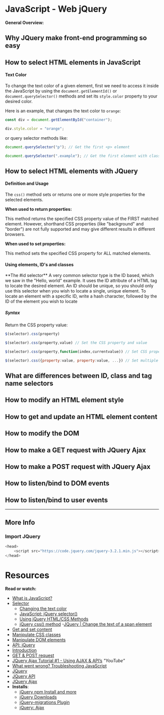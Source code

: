 JavaScript - Web jQuery
=========================

**General Overview:**

## Why JQuery make front-end programming so easy
## How to select HTML elements in JavaScript

#### Text Color

<p>

To change the text color of a given element,
first we need to access it inside the JavaScript
by using the `document.getElementId()` or `document.querySelector()`
methods and set its `style.color` property to your desired color.

Here is an example, that changes the text color to ``orange``:

</p>

```.js
const div = document.getElementById("container");

div.style.color = "orange";
```

or query selector methods like:

```.js
document.querySelector("p"); // Get the first <p> element

document.querySelector(".example"); // Get the first element with class="example"
```

## How to select HTML elements with JQuery

#### Definition and Usage
<p>

The `css()` method sets or returns one or more style properties for
the selected elements.

**When used to return properties:**

This method returns the specified CSS property value of the FIRST matched element. However, shorthand CSS properties (like "background" and "border") are not fully supported and may give different results in different browsers.

**When used to set properties:**

This method sets the specified CSS property for ALL matched elements.

#### Using elements, ID's and classes

<p>
**The #id selector**
A very common selector type is the ID based, which we saw in the "Hello, world" example. It uses the ID attribute of a HTML tag to locate the desired element. An ID should be unique, so you should only use this selector when you wish to locate a single, unique element. To locate an element with a specific ID, write a hash character, followed by the ID of the element you wish to locate
</p>

##### Syntax
Return the CSS property value:

```.js
$(selector).css(property)

$(selector).css(property,value) // Set the CSS property and value

$(selector).css(property,function(index,currentvalue)) // Set CSS property and value using a function

$(selector).css({property:value, property:value, ...}) // Set multiple properties and values
```

## What are differences between ID, class and tag name selectors
## How to modify an HTML element style
## How to get and update an HTML element content
## How to modify the DOM
## How to make a GET request with JQuery Ajax
## How to make a POST request with JQuery Ajax
## How to listen/bind to DOM events
## How to listen/bind to user events

----------------------
## More Info
### Import JQuery

```.js
<head>
    <script src="https://code.jquery.com/jquery-3.2.1.min.js"></script>
</head>
```

Resources
===========
**Read or watch:**

* [What is JavaScript?](https://developer.mozilla.org/en-US/docs/Learn/JavaScript/First_steps/What_is_JavaScript)
* [Selector](https://jquery-tutorial.net/selectors/using-elements-ids-and-classes/)
  - [Changing the text color](https://reactgo.com/change-text-color-javascript/#changing-the-text-color)
  - [JavaScript: jQuery selector()](https://www.w3schools.com/jsref/met_document_queryselector.asp)
  - [ Using jQuery HTML/CSS Methods](https://www.w3schools.com/jquery/jquery_ref_html.asp)
  - [jQuery css() method](https://www.w3schools.com/jquery/css_css.asp)
  -[JQuery | Change the text of a span element](https://www.geeksforgeeks.org/jquery-change-the-text-of-a-span-element/)
* [Get and set content](https://jquery-tutorial.net/dom-manipulation/getting-and-setting-content/)
* [Manipulate CSS classes](https://jquery-tutorial.net/dom-manipulation/getting-and-setting-css-classes/)
* [Manipulate DOM elements](https://jquery-tutorial.net/dom-manipulation/the-append-and-prepend-methods/)
* [API: jQuery](https://oscarotero.com/jquery/)
* [Introduction](https://jquery-tutorial.net/ajax/introduction/)
* [GET & POST request](https://jquery-tutorial.net/ajax/the-get-and-post-methods/)
* [JQuery Ajax Tutorial #1 - Using AJAX & API’s](https://www.youtube.com/watch?v=fEYx8dQr_cQ) *"YouTube"*
* [What went wrong? Troubleshooting JavaScript](https://developer.mozilla.org/en-US/docs/Learn/JavaScript/First_steps/What_went_wrong)
* [JQuery](https://jquery.com/)
* [JQuery API](https://api.jquery.com/)
* [JQuery Ajax](https://learn.jquery.com/ajax/)
* **Installs**:
  * [jQuery npm Install and more](https://jquery.com/download/)
  * [jQuery Downloads](https://jquery.com/download/)
  * [jQuery-migrations Plugin](https://api.jquery.com/category/ajax/)
  * [jQuery: Ajax](https://api.jquery.com/category/ajax/)
